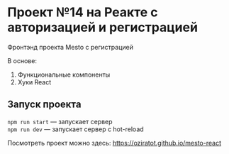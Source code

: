 # Проект №14 на Реакте с авторизацией и регистрацией

Фронтэнд проекта Mesto с регистрацией

В основе:
1. Функциональные компоненты
2. Хуки React

## Запуск проекта

`npm run start` — запускает сервер   
`npm run dev` — запускает сервер с hot-reload

Посмотреть проект можно здесь: https://oziratot.github.io/mesto-react
